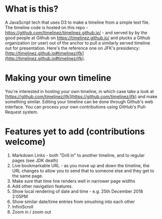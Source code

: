 # What is this?

A JavaScript tech that uses D3 to make a timeline from a simple text file.  The timeline code is hosted on 
this repo - https://github.com/timelinez/timelinez.github.io/ - and served by by the good people at Github 
on https://timelinez.github.io/ and plucks a Github organization (or user) out of the anchor to pull a 
similarly served timeline out for presentation. Here's the reference one on JFK's presidency: 
[http://timelinez.github.io#timelinez/jfk](http://timelinez.github.io#timelinez/jfk).

# Making your own timeline

You're interested in hosting your own timeline, in which case take a look at 
[https://github.com/timelinez/jfk](https://github.com/timelinez/jfk) and make something similar. Editing 
your timeline can be done through Github's web interface. You can process your own contributions using 
GitHub's Pull-Request system.

# Features yet to add (contributions welcome)

1. Markdown Links - both "Drill in" to another timeline, and to regular pages (see JDK death)
1. Live bookmarkable URL - as you move up and down the timeline, the URL changes to allow you to send that to someone else and they get to the same page.
1. Make sure that time line renders well in narrower page widths
1. Add other navigation features.
1. Show local rendering of date and time - e.g. 25th December 2018 2:05PM 
1. Show similar date/time entries from smushing into each other
1. InfiniScroll
1. Zoom in / zoom out

